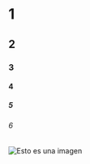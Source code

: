 # 1
## 2
### 3
#### 4
##### 5
###### 6
![Esto es una imagen](https://s1.static.brasilescola.uol.com.br/be/conteudo/images/linhas-retas-planos-vidro-nos-predios-581b44f536ddd.jpg)
